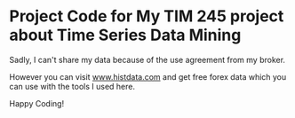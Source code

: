 # Project Code for My TIM 245 project about Time Series Data Mining

Sadly, I can't share my data because of the use agreement from my broker.

However you can visit www.histdata.com and get free forex data which you can use with the tools I used here.

Happy Coding!
